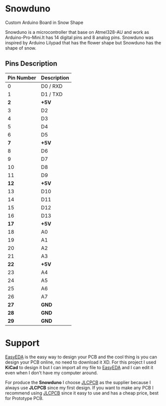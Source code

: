# Snowduno
Custom Arduino Board in Snow Shape 

Snowduno is a microcontroller that base on Atmel328-AU and work as Arduino-Pro-Mini.It has 14 digital pins and 8 analog pins.
Snowduno was inspired by Arduino Lilypad that has the flower shape but Snowduno has the shape of snow.

## Pins Description
| Pin Number | Description |
| --- | --- |
| 0 | D0 / RXD |
| 1 | D1 / TXD |
| **2** | **+5V** |
| 3 | D2 |
| 4 | D3 |
| 5 | D4 |
| 6 | D5 |
| **7** | **+5V** |
| 8 | D6 |
| 9 | D7 |
| 10 | D8 |
| 11 | D9 |
| **12** | **+5V** |
| 13 | D10 |
| 14 | D11 |
| 15 | D12 |
| 16 | D13 |
| **17** | **+5V** |
| 18 | A0 |
| 19 | A1 |
| 20 | A2 |
| 21 | A3 |
| **22** | **+5V** |
| 23 | A4 |
| 24 | A5 |
| 25 | A6 |
| 26 | A7 |
| **27** | **GND** |
| **28** | **GND** |
| **29** | **GND** |

# Support
[EasyEDA](http://EasyEDA.com) is the easy way to design your PCB and the cool thing is you can design your PCB online, no need to download it XD.
For this project I used **KiCad** to design it but I can import all my file to [EasyEDA](http://EasyEDA.com) and I can edit it even when I don't have my computer around.

For produce the **Snowduno** I choose [JLCPCB](http://JLCPCB.com) as the supplier because I always use **JLCPCB** since my first design.
If you want to make any PCB I recommend using  [JLCPCB](http://JLCPCB.com) since it easy to use and has a cheap price, best for Prototype PCB.


